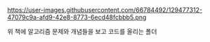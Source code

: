 https://user-images.githubusercontent.com/66784492/129477312-47079c9a-afd9-42e8-8773-6ecd48fcbbb5.png

위 책에 알고리즘 문제와 개념들을 보고 코드를 올리는 폴더